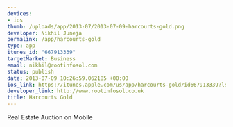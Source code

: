 ```yaml
--- 
devices: 
- ios
thumb: /uploads/app/2013-07/2013-07-09-harcourts-gold.png
developer: Nikhil Juneja
permalink: /app/harcourts-gold
type: app
itunes_id: "667913339"
targetMarket: Business
email: nikhil@rootinfosol.com
status: publish
date: 2013-07-09 10:26:59.062185 +00:00
ios_link: https://itunes.apple.com/us/app/harcourts-gold/id667913339?ls=1%26mt=8
developer_link: http://www.rootinfosol.co.uk
title: Harcourts Gold
---
```


Real Estate Auction on Mobile
